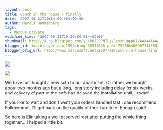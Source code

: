 ```yaml
---
layout: post
title: Couch in the house - finally
date: '2007-08-21T20:14:00.001+02:00'
author: Marcus Hammarberg
tags:
  - Marcus private
modified_time: '2007-08-21T20:20:50.014+02:00'
thumbnail: http://4.bp.blogspot.com/\_kkDJOSPNTLs/RssshUnppKI/AAAAAAAAAMc/1OvgHW5I0KQ/s72-c/PICT2140.JPG
blogger_id: tag:blogger.com,1999:blog-36533086.post-7525604069077413052
blogger_orig_url: http://www.marcusoft.net/2007/08/couch-in-house-finally.html
---
```


[<img
src="http://4.bp.blogspot.com/_kkDJOSPNTLs/RssshUnppKI/AAAAAAAAAMc/1OvgHW5I0KQ/s400/PICT2140.JPG"
id="BLOGGER_PHOTO_ID_5101219953909540002"
style="DISPLAY: block; MARGIN: 0px auto 10px; CURSOR: hand; TEXT-ALIGN: center"
data-border="0" />](http://4.bp.blogspot.com/_kkDJOSPNTLs/RssshUnppKI/AAAAAAAAAMc/1OvgHW5I0KQ/s1600-h/PICT2140.JPG)

<div>

[<img
src="http://3.bp.blogspot.com/_kkDJOSPNTLs/RsssUEnppJI/AAAAAAAAAMU/N86ZuiZcjNo/s400/PICT2137.JPG"
id="BLOGGER_PHOTO_ID_5101219726276273298"
style="DISPLAY: block; MARGIN: 0px auto 10px; CURSOR: hand; TEXT-ALIGN: center"
data-border="0" />](http://3.bp.blogspot.com/_kkDJOSPNTLs/RsssUEnppJI/AAAAAAAAAMU/N86ZuiZcjNo/s1600-h/PICT2137.JPG)


<div>

We have just bought a new sofa to our apartment. Or rather we bought
about two months ago but a long, long story including delay for six
weeks and delivery of part of the sofa has delayed the installation
until... today!

</div>

<div>

</div>

<div>

If you like to wait and don't wont your orders handled fast i can
recommend Folkhemmet. I'll get back on the
quality of their furniture. Enough said!

</div>

<div>

</div>



<div>

So here is Elin taking a well deserved rest
after putting the whole thing together... I helped a little bit.

</div>

</div>
